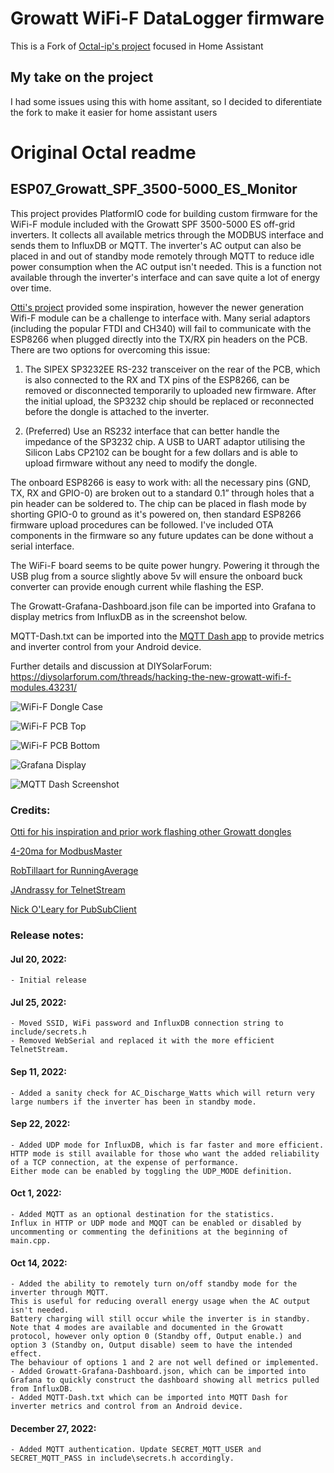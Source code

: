 # Growatt WiFi-F DataLogger firmware

This is a Fork of [Octal-ip's project](https://github.com/octal-ip/ESP07_Growatt_SPF_3500-5000_ES_Monitor) focused in Home Assistant

## My take on the project

I had some issues using this with home assitant, so I decided to diferentiate the fork to make it easier for home assistant users

# Original Octal readme
## ESP07_Growatt_SPF_3500-5000_ES_Monitor
This project provides PlatformIO code for building custom firmware for the WiFi-F module included with the Growatt SPF 3500-5000 ES off-grid inverters. It collects all available metrics through the MODBUS interface and sends them to InfluxDB or MQTT. The inverter's AC output can also be placed in and out of standby mode remotely through MQTT to reduce idle power consumption when the AC output isn't needed. This is a function not available through the inverter's interface and can save quite a lot of energy over time.

[Otti's project](https://github.com/otti/Growatt_ShineWiFi-S) provided some inspiration, however the newer generation Wifi-F module can be a challenge to interface with. Many serial adaptors (including the popular FTDI and CH340) will fail to communicate with the ESP8266 when plugged directly into the TX/RX pin headers on the PCB. There are two options for overcoming this issue:

1. The SIPEX SP3232EE RS-232 transceiver on the rear of the PCB, which is also connected to the RX and TX pins of the ESP8266, can be removed or disconnected temporarily to uploaded new firmware. After the initial upload, the SP3232 chip should be replaced or reconnected before the dongle is attached to the inverter.

2. (Preferred) Use an RS232 interface that can better handle the impedance of the SP3232 chip. A USB to UART adaptor utilising the Silicon Labs CP2102 can be bought for a few dollars and is able to upload firmware without any need to modify the dongle.

The onboard ESP8266 is easy to work with: all the necessary pins (GND, TX, RX and GPIO-0) are broken out to a standard 0.1” through holes that a pin header can be soldered to. The chip can be placed in flash mode by shorting GPIO-0 to ground as it's powered on, then standard ESP8266 firmware upload procedures can be followed.
I've included OTA components in the firmware so any future updates can be done without a serial interface.

The WiFi-F board seems to be quite power hungry. Powering it through the USB plug from a source slightly above 5v will ensure the onboard buck converter can provide enough current while flashing the ESP.

The Growatt-Grafana-Dashboard.json file can be imported into Grafana to display metrics from InfluxDB as in the screenshot below.

MQTT-Dash.txt can be imported into the [MQTT Dash app](https://play.google.com/store/apps/details?id=net.routix.mqttdash) to provide metrics and inverter control from your Android device.

Further details and discussion at DIYSolarForum: https://diysolarforum.com/threads/hacking-the-new-growatt-wifi-f-modules.43231/

![WiFi-F Dongle Case](https://github.com/octal-ip/ESP07_Growatt_SPF_3500-5000_ES_Monitor/blob/main/pics/Wifi-F%20Case.jpg "WiFi-F Dongle Case")

![WiFi-F PCB Top](https://github.com/octal-ip/ESP07_Growatt_SPF_3500-5000_ES_Monitor/blob/main/pics/WiFi-F%20PCB%20Top.jpg "WiFi-F Dongle Top")

![WiFi-F PCB Bottom](https://github.com/octal-ip/ESP07_Growatt_SPF_3500-5000_ES_Monitor/blob/main/pics/WiFi-F%20PCB%20Bottom.jpg "WiFi-F Dongle Bottom")

![Grafana Display](https://github.com/octal-ip/ESP07_Growatt_SPF_3500-5000_ES_Monitor/blob/main/pics/Growatt_Grafana.png "Grafana Display")

![MQTT Dash Screenshot](https://github.com/octal-ip/ESP07_Growatt_SPF_3500-5000_ES_Monitor/blob/main/pics/Screenshot_MQTT%20Dash.png "MQTT Dash Screenshot")



### Credits:
[Otti for his inspiration and prior work flashing other Growatt dongles](https://github.com/otti/Growatt_ShineWiFi-S)

[4-20ma for ModbusMaster](https://github.com/4-20ma/ModbusMaster)

[RobTillaart for RunningAverage](https://github.com/RobTillaart/RunningAverage)

[JAndrassy for TelnetStream](https://github.com/jandrassy/TelnetStream)

[Nick O'Leary for PubSubClient](https://github.com/knolleary/pubsubclient)



### Release notes:
#### Jul 20, 2022:
	- Initial release

#### Jul 25, 2022:
	- Moved SSID, WiFi password and InfluxDB connection string to include/secrets.h
	- Removed WebSerial and replaced it with the more efficient TelnetStream.

#### Sep 11, 2022:
	- Added a sanity check for AC_Discharge_Watts which will return very large numbers if the inverter has been in standby mode.
	
#### Sep 22, 2022:
	- Added UDP mode for InfluxDB, which is far faster and more efficient.
	HTTP mode is still available for those who want the added reliability of a TCP connection, at the expense of performance.
	Either mode can be enabled by toggling the UDP_MODE definition.
	
#### Oct 1, 2022:
	- Added MQTT as an optional destination for the statistics.
	Influx in HTTP or UDP mode and MQQT can be enabled or disabled by uncommenting or commenting the definitions at the beginning of main.cpp.
	
#### Oct 14, 2022:
	- Added the ability to remotely turn on/off standby mode for the inverter through MQTT.
	This is useful for reducing overall energy usage when the AC output isn't needed.
	Battery charging will still occur while the inverter is in standby.
	Note that 4 modes are available and documented in the Growatt protocol, however only option 0 (Standby off, Output enable.) and option 3 (Standby on, Output disable) seem to have the intended effect.
	The behaviour of options 1 and 2 are not well defined or implemented.
	- Added Growatt-Grafana-Dashboard.json, which can be imported into Grafana to quickly construct the dashboard showing all metrics pulled from InfluxDB.
	- Added MQTT-Dash.txt which can be imported into MQTT Dash for inverter metrics and control from an Android device.
	
#### December 27, 2022:
	- Added MQTT authentication. Update SECRET_MQTT_USER and SECRET_MQTT_PASS in include\secrets.h accordingly.
